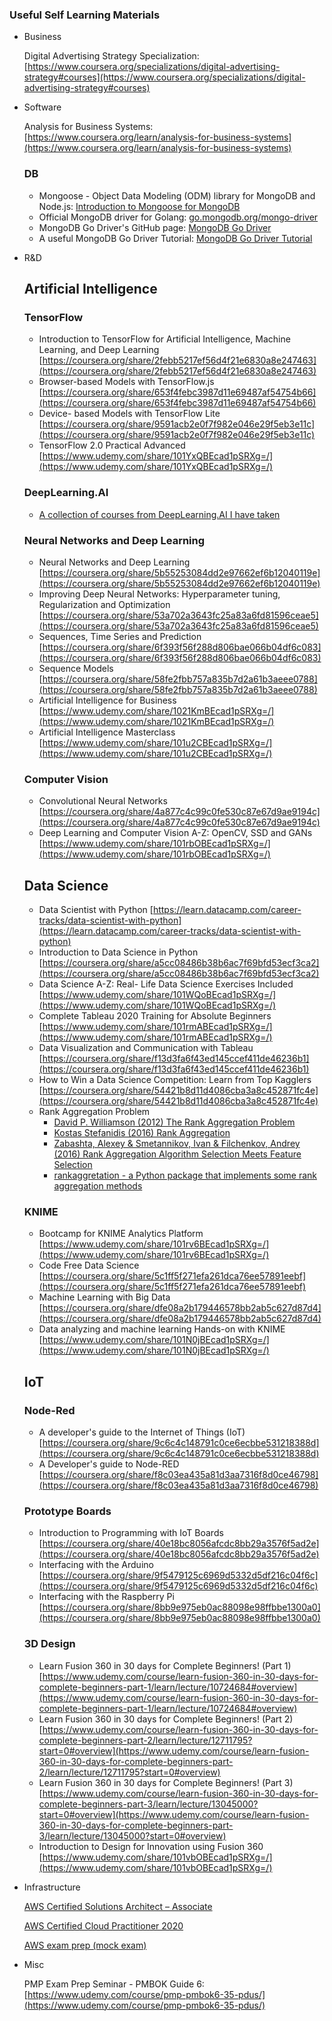 ### Useful Self Learning Materials



- Business

    Digital Advertising Strategy Specialization: [https://www.coursera.org/specializations/digital-advertising-strategy#courses](https://www.coursera.org/specializations/digital-advertising-strategy#courses)



- Software

    Analysis for Business Systems: [https://www.coursera.org/learn/analysis-for-business-systems](https://www.coursera.org/learn/analysis-for-business-systems)

    ### DB

    - Mongoose - Object Data Modeling (ODM) library for MongoDB and Node.js: [Introduction to Mongoose for MongoDB](https://www.freecodecamp.org/news/introduction-to-mongoose-for-mongodb-d2a7aa593c57/)
    - Official MongoDB driver for Golang: [go.mongodb.org/mongo-driver](https://pkg.go.dev/go.mongodb.org/mongo-driver)
    - MongoDB Go Driver's GitHub page: [MongoDB Go Driver](https://github.com/mongodb/mongo-go-driver)
    - A useful MongoDB Go Driver Tutorial: [MongoDB Go Driver Tutorial](https://www.mongodb.com/blog/post/mongodb-go-driver-tutorial)

- R&D

    ## Artificial Intelligence

    ### TensorFlow

    - Introduction to TensorFlow for Artificial Intelligence, Machine Learning, and Deep Learning [https://coursera.org/share/2febb5217ef56d4f21e6830a8e247463](https://coursera.org/share/2febb5217ef56d4f21e6830a8e247463)
    - Browser-based Models with TensorFlow.js [https://coursera.org/share/653f4febc3987d11e69487af54754b66](https://coursera.org/share/653f4febc3987d11e69487af54754b66)
    - Device- based Models with TensorFlow Lite [https://coursera.org/share/9591acb2e0f7f982e046e29f5eb3e11c](https://coursera.org/share/9591acb2e0f7f982e046e29f5eb3e11c)
    - TensorFlow 2.0 Practical Advanced [https://www.udemy.com/share/101YxQBEcad1pSRXg=/](https://www.udemy.com/share/101YxQBEcad1pSRXg=/)

    ### DeepLearning.AI

    - [A collection of courses from DeepLearning.AI I have taken](https://github.com/gwu1/deeplearning.ai)

    ### Neural Networks and Deep Learning

    - Neural Networks and Deep Learning [https://coursera.org/share/5b55253084dd2e97662ef6b12040119e](https://coursera.org/share/5b55253084dd2e97662ef6b12040119e)
    - Improving Deep Neural Networks: Hyperparameter tuning, Regularization and Optimization [https://coursera.org/share/53a702a3643fc25a83a6fd81596ceae5](https://coursera.org/share/53a702a3643fc25a83a6fd81596ceae5)
    - Sequences, Time Series and Prediction [https://coursera.org/share/6f393f56f288d806bae066b04df6c083](https://coursera.org/share/6f393f56f288d806bae066b04df6c083)
    - Sequence Models [https://coursera.org/share/58fe2fbb757a835b7d2a61b3aeee0788](https://coursera.org/share/58fe2fbb757a835b7d2a61b3aeee0788)
    - Artificial Intelligence for Business [https://www.udemy.com/share/1021KmBEcad1pSRXg=/](https://www.udemy.com/share/1021KmBEcad1pSRXg=/)
    - Artificial Intelligence Masterclass [https://www.udemy.com/share/101u2CBEcad1pSRXg=/](https://www.udemy.com/share/101u2CBEcad1pSRXg=/)

    ### Computer Vision

    - Convolutional Neural Networks [https://coursera.org/share/4a877c4c99c0fe530c87e67d9ae9194c](https://coursera.org/share/4a877c4c99c0fe530c87e67d9ae9194c)
    - Deep Learning and Computer Vision A-Z: OpenCV, SSD and GANs [https://www.udemy.com/share/101rbOBEcad1pSRXg=/](https://www.udemy.com/share/101rbOBEcad1pSRXg=/)

    ## Data Science

    - Data Scientist with Python [https://learn.datacamp.com/career-tracks/data-scientist-with-python](https://learn.datacamp.com/career-tracks/data-scientist-with-python)
    - Introduction to Data Science in Python [https://coursera.org/share/a5cc08486b38b6ac7f69bfd53ecf3ca2](https://coursera.org/share/a5cc08486b38b6ac7f69bfd53ecf3ca2)
    - Data Science A-Z: Real- Life Data Science Exercises Included [https://www.udemy.com/share/101WQoBEcad1pSRXg=/](https://www.udemy.com/share/101WQoBEcad1pSRXg=/)
    - Complete Tableau 2020 Training for Absolute Beginners [https://www.udemy.com/share/101rmABEcad1pSRXg=/](https://www.udemy.com/share/101rmABEcad1pSRXg=/)
    - Data Visualization and Communication with Tableau [https://coursera.org/share/f13d3fa6f43ed145ccef411de46236b1](https://coursera.org/share/f13d3fa6f43ed145ccef411de46236b1)
    - How to Win a Data Science Competition: Learn from Top Kagglers [https://coursera.org/share/54421b8d11d4086cba3a8c452871fc4e](https://coursera.org/share/54421b8d11d4086cba3a8c452871fc4e)
    - Rank Aggregation Problem
        - [David P. Williamson (2012) The Rank Aggregation Problem](https://people.orie.cornell.edu/dpw/talks/RankAggDec2012.pdf)
        - [Kostas Stefanidis (2016) Rank Aggregation](https://people.uta.fi/~kostas.stefanidis/dbir16/lectures/lecture02_rankaggr.pdf)
        - [Zabashta, Alexey & Smetannikov, Ivan & Filchenkov, Andrey (2016) Rank Aggregation Algorithm Selection Meets Feature Selection](https://www.researchgate.net/publication/304487995_Rank_Aggregation_Algorithm_Selection_Meets_Feature_Selection)
        - [rankaggretation - a Python package that implements some rank aggregation methods](https://github.com/djcunningham0/rankaggregation)

    ### KNIME

    - Bootcamp for KNIME Analytics Platform [https://www.udemy.com/share/101rv6BEcad1pSRXg=/](https://www.udemy.com/share/101rv6BEcad1pSRXg=/)
    - Code Free Data Science [https://coursera.org/share/5c1ff5f271efa261dca76ee57891eebf](https://coursera.org/share/5c1ff5f271efa261dca76ee57891eebf)
    - Machine Learning with Big Data [https://coursera.org/share/dfe08a2b179446578bb2ab5c627d87d4](https://coursera.org/share/dfe08a2b179446578bb2ab5c627d87d4)
    - Data analyzing and machine learning Hands-on with KNIME [https://www.udemy.com/share/101N0jBEcad1pSRXg=/](https://www.udemy.com/share/101N0jBEcad1pSRXg=/)

    ## IoT

    ### Node-Red

    - A developer's guide to the Internet of Things (IoT) [https://coursera.org/share/9c6c4c148791c0ce6ecbbe531218388d](https://coursera.org/share/9c6c4c148791c0ce6ecbbe531218388d)
    - A Developer's guide to Node-RED [https://coursera.org/share/f8c03ea435a81d3aa7316f8d0ce46798](https://coursera.org/share/f8c03ea435a81d3aa7316f8d0ce46798)

    ### Prototype Boards

    - Introduction to Programming with IoT Boards [https://coursera.org/share/40e18bc8056afcdc8bb29a3576f5ad2e](https://coursera.org/share/40e18bc8056afcdc8bb29a3576f5ad2e)
    - Interfacing with the Arduino [https://coursera.org/share/9f5479125c6969d5332d5df216c04f6c](https://coursera.org/share/9f5479125c6969d5332d5df216c04f6c)
    - Interfacing with the Raspberry Pi [https://coursera.org/share/8bb9e975eb0ac88098e98ffbbe1300a0](https://coursera.org/share/8bb9e975eb0ac88098e98ffbbe1300a0)

    ### 3D Design

    - Learn Fusion 360 in 30 days for Complete Beginners! (Part 1) [https://www.udemy.com/course/learn-fusion-360-in-30-days-for-complete-beginners-part-1/learn/lecture/10724684#overview](https://www.udemy.com/course/learn-fusion-360-in-30-days-for-complete-beginners-part-1/learn/lecture/10724684#overview)
    - Learn Fusion 360 in 30 days for Complete Beginners! (Part 2)  [https://www.udemy.com/course/learn-fusion-360-in-30-days-for-complete-beginners-part-2/learn/lecture/12711795?start=0#overview](https://www.udemy.com/course/learn-fusion-360-in-30-days-for-complete-beginners-part-2/learn/lecture/12711795?start=0#overview)
    - Learn Fusion 360 in 30 days for Complete Beginners! (Part 3) [https://www.udemy.com/course/learn-fusion-360-in-30-days-for-complete-beginners-part-3/learn/lecture/13045000?start=0#overview](https://www.udemy.com/course/learn-fusion-360-in-30-days-for-complete-beginners-part-3/learn/lecture/13045000?start=0#overview)
    - Introduction to Design for Innovation using Fusion 360 [https://www.udemy.com/share/101vbOBEcad1pSRXg=/](https://www.udemy.com/share/101vbOBEcad1pSRXg=/)

- Infrastructure

    [AWS Certified Solutions Architect – Associate](https://www.notion.so/AWS-Certified-Solutions-Architect-Associate-8afa225b2b5640c99312e930e587d16c)

    [AWS Certified Cloud Practitioner 2020](https://www.notion.so/AWS-Certified-Cloud-Practitioner-2020-4abf571439e142278bab2612033ce2e9)

    [AWS exam prep (mock exam)](https://www.notion.so/AWS-exam-prep-mock-exam-65b3a5ad51b04f54b28cdc775319bb06)

- Misc

    PMP Exam Prep Seminar - PMBOK Guide 6: [https://www.udemy.com/course/pmp-pmbok6-35-pdus/](https://www.udemy.com/course/pmp-pmbok6-35-pdus/)

